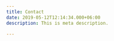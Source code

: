 ```yaml
---
title: Contact
date: 2019-05-12T12:14:34.000+06:00
description: This is meta description.

---
```

    